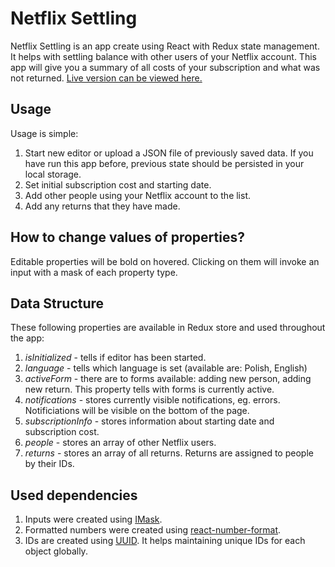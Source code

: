 # Netflix Settling

Netflix Settling is an app create using React with Redux state management. It helps with settling balance with other users of your Netflix account. This app will give you a summary of all costs of your subscription and what was not returned. [Live version can be viewed here.](https://chilimanjaro.github.io/netflix-settling/)

## Usage

Usage is simple:
1. Start new editor or upload a JSON file of previously saved data. If you have run this app before, previous state should be persisted in your local storage.
2. Set initial subscription cost and starting date.
3. Add other people using your Netflix account to the list.
4. Add any returns that they have made.

## How to change values of properties?

Editable properties will be bold on hovered. Clicking on them will invoke an input with a mask of each property type.

## Data Structure

These following properties are available in Redux store and used throughout the app:
1. _isInitialized_ - tells if editor has been started.
2. _language_ - tells which language is set (available are: Polish, English)
3. _activeForm_ - there are to forms available: adding new person, adding new return. This property tells with forms is currently active.
4. _notifications_ - stores currently visible notifications, eg. errors. Notificiations will be visible on the bottom of the page.
5. _subscriptionInfo_ - stores information about starting date and subscription cost.
6. _people_ - stores an array of other Netflix users.
7. _returns_ - stores an array of all returns. Returns are assigned to people by their IDs.

## Used dependencies

1. Inputs were created using [IMask](https://imask.js.org/).
2. Formatted numbers were created using [react-number-format](https://github.com/s-yadav/react-number-format).
3. IDs are created using [UUID](https://github.com/uuidjs/uuid). It helps maintaining unique IDs for each object globally.
